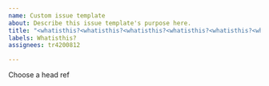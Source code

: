 ```yaml
---
name: Custom issue template
about: Describe this issue template's purpose here.
title: "<whatisthis?<whatisthis?<whatisthis?<whatisthis?<whatisthis?<whatisthis?<whatisthis?<whatisthis?<whatisthis?<whatisthis?<whatisthis?<whatisthis?<whatisthis?<whatisthis?<whatisthis?<whatisthis?<whatisthis?<whatisthis?<whatisthis?<whatisthis?"
labels: Whatisthis?
assignees: tr4200812

---
```


Choose a head ref
